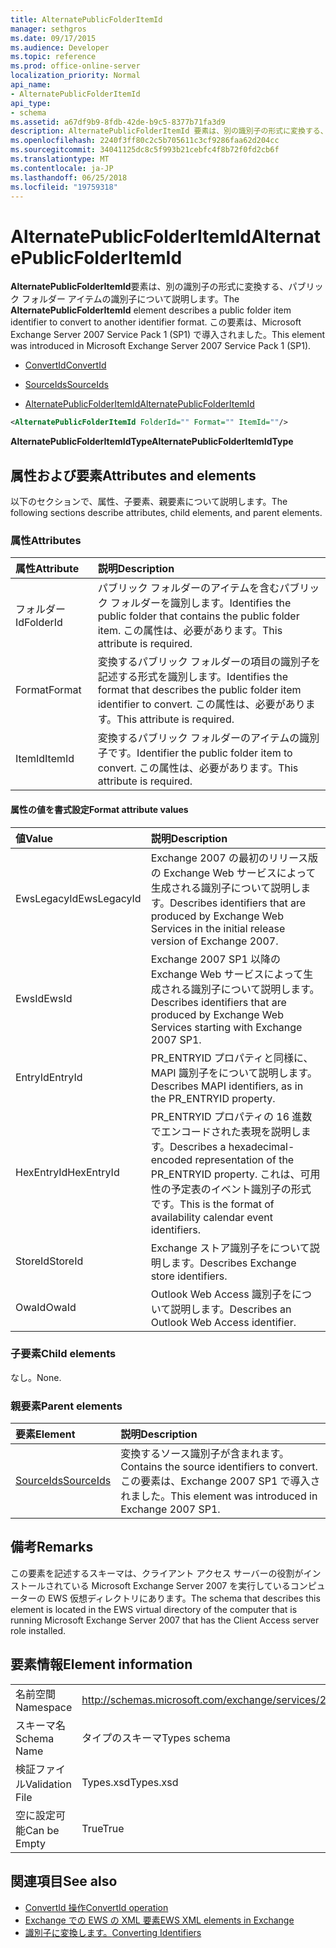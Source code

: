 ```yaml
---
title: AlternatePublicFolderItemId
manager: sethgros
ms.date: 09/17/2015
ms.audience: Developer
ms.topic: reference
ms.prod: office-online-server
localization_priority: Normal
api_name:
- AlternatePublicFolderItemId
api_type:
- schema
ms.assetid: a67df9b9-8fdb-42de-b9c5-8377b71fa3d9
description: AlternatePublicFolderItemId 要素は、別の識別子の形式に変換する、パブリック フォルダー アイテムの識別子について説明します。 この要素は、Microsoft Exchange Server 2007 Service Pack 1 (SP1) で導入されました。
ms.openlocfilehash: 2240f3ff80c2c5b705611c3cf9286faa62d204cc
ms.sourcegitcommit: 34041125dc8c5f993b21cebfc4f8b72f0fd2cb6f
ms.translationtype: MT
ms.contentlocale: ja-JP
ms.lasthandoff: 06/25/2018
ms.locfileid: "19759318"
---
```

# <a name="alternatepublicfolderitemid"></a><span data-ttu-id="fb13c-104">AlternatePublicFolderItemId</span><span class="sxs-lookup"><span data-stu-id="fb13c-104">AlternatePublicFolderItemId</span></span>

<span data-ttu-id="fb13c-105">**AlternatePublicFolderItemId**要素は、別の識別子の形式に変換する、パブリック フォルダー アイテムの識別子について説明します。</span><span class="sxs-lookup"><span data-stu-id="fb13c-105">The **AlternatePublicFolderItemId** element describes a public folder item identifier to convert to another identifier format.</span></span> <span data-ttu-id="fb13c-106">この要素は、Microsoft Exchange Server 2007 Service Pack 1 (SP1) で導入されました。</span><span class="sxs-lookup"><span data-stu-id="fb13c-106">This element was introduced in Microsoft Exchange Server 2007 Service Pack 1 (SP1).</span></span> 
  
- [<span data-ttu-id="fb13c-107">ConvertId</span><span class="sxs-lookup"><span data-stu-id="fb13c-107">ConvertId</span></span>](convertid.md)
  
- [<span data-ttu-id="fb13c-108">SourceIds</span><span class="sxs-lookup"><span data-stu-id="fb13c-108">SourceIds</span></span>](sourceids.md)
  
- [<span data-ttu-id="fb13c-109">AlternatePublicFolderItemId</span><span class="sxs-lookup"><span data-stu-id="fb13c-109">AlternatePublicFolderItemId</span></span>](alternatepublicfolderitemid.md)
  
```xml
<AlternatePublicFolderItemId FolderId="" Format="" ItemId=""/>
```

 <span data-ttu-id="fb13c-110">**AlternatePublicFolderItemIdType**</span><span class="sxs-lookup"><span data-stu-id="fb13c-110">**AlternatePublicFolderItemIdType**</span></span>
## <a name="attributes-and-elements"></a><span data-ttu-id="fb13c-111">属性および要素</span><span class="sxs-lookup"><span data-stu-id="fb13c-111">Attributes and elements</span></span>

<span data-ttu-id="fb13c-112">以下のセクションで、属性、子要素、親要素について説明します。</span><span class="sxs-lookup"><span data-stu-id="fb13c-112">The following sections describe attributes, child elements, and parent elements.</span></span>
  
### <a name="attributes"></a><span data-ttu-id="fb13c-113">属性</span><span class="sxs-lookup"><span data-stu-id="fb13c-113">Attributes</span></span>

|<span data-ttu-id="fb13c-114">**属性**</span><span class="sxs-lookup"><span data-stu-id="fb13c-114">**Attribute**</span></span>|<span data-ttu-id="fb13c-115">**説明**</span><span class="sxs-lookup"><span data-stu-id="fb13c-115">**Description**</span></span>|
|:-----|:-----|
|<span data-ttu-id="fb13c-116">フォルダー Id</span><span class="sxs-lookup"><span data-stu-id="fb13c-116">FolderId</span></span>  <br/> |<span data-ttu-id="fb13c-117">パブリック フォルダーのアイテムを含むパブリック フォルダーを識別します。</span><span class="sxs-lookup"><span data-stu-id="fb13c-117">Identifies the public folder that contains the public folder item.</span></span> <span data-ttu-id="fb13c-118">この属性は、必要があります。</span><span class="sxs-lookup"><span data-stu-id="fb13c-118">This attribute is required.</span></span>  <br/> |
|<span data-ttu-id="fb13c-119">Format</span><span class="sxs-lookup"><span data-stu-id="fb13c-119">Format</span></span>  <br/> |<span data-ttu-id="fb13c-120">変換するパブリック フォルダーの項目の識別子を記述する形式を識別します。</span><span class="sxs-lookup"><span data-stu-id="fb13c-120">Identifies the format that describes the public folder item identifier to convert.</span></span> <span data-ttu-id="fb13c-121">この属性は、必要があります。</span><span class="sxs-lookup"><span data-stu-id="fb13c-121">This attribute is required.</span></span>  <br/> |
|<span data-ttu-id="fb13c-122">ItemId</span><span class="sxs-lookup"><span data-stu-id="fb13c-122">ItemId</span></span>  <br/> |<span data-ttu-id="fb13c-123">変換するパブリック フォルダーのアイテムの識別子です。</span><span class="sxs-lookup"><span data-stu-id="fb13c-123">Identifier the public folder item to convert.</span></span> <span data-ttu-id="fb13c-124">この属性は、必要があります。</span><span class="sxs-lookup"><span data-stu-id="fb13c-124">This attribute is required.</span></span>  <br/> |
   
#### <a name="format-attribute-values"></a><span data-ttu-id="fb13c-125">属性の値を書式設定</span><span class="sxs-lookup"><span data-stu-id="fb13c-125">Format attribute values</span></span>

|<span data-ttu-id="fb13c-126">**値**</span><span class="sxs-lookup"><span data-stu-id="fb13c-126">**Value**</span></span>|<span data-ttu-id="fb13c-127">**説明**</span><span class="sxs-lookup"><span data-stu-id="fb13c-127">**Description**</span></span>|
|:-----|:-----|
|<span data-ttu-id="fb13c-128">EwsLegacyId</span><span class="sxs-lookup"><span data-stu-id="fb13c-128">EwsLegacyId</span></span>  <br/> |<span data-ttu-id="fb13c-129">Exchange 2007 の最初のリリース版の Exchange Web サービスによって生成される識別子について説明します。</span><span class="sxs-lookup"><span data-stu-id="fb13c-129">Describes identifiers that are produced by Exchange Web Services in the initial release version of Exchange 2007.</span></span>  <br/> |
|<span data-ttu-id="fb13c-130">EwsId</span><span class="sxs-lookup"><span data-stu-id="fb13c-130">EwsId</span></span>  <br/> |<span data-ttu-id="fb13c-131">Exchange 2007 SP1 以降の Exchange Web サービスによって生成される識別子について説明します。</span><span class="sxs-lookup"><span data-stu-id="fb13c-131">Describes identifiers that are produced by Exchange Web Services starting with Exchange 2007 SP1.</span></span>  <br/> |
|<span data-ttu-id="fb13c-132">EntryId</span><span class="sxs-lookup"><span data-stu-id="fb13c-132">EntryId</span></span>  <br/> |<span data-ttu-id="fb13c-133">PR_ENTRYID プロパティと同様に、MAPI 識別子をについて説明します。</span><span class="sxs-lookup"><span data-stu-id="fb13c-133">Describes MAPI identifiers, as in the PR_ENTRYID property.</span></span>  <br/> |
|<span data-ttu-id="fb13c-134">HexEntryId</span><span class="sxs-lookup"><span data-stu-id="fb13c-134">HexEntryId</span></span>  <br/> |<span data-ttu-id="fb13c-135">PR_ENTRYID プロパティの 16 進数でエンコードされた表現を説明します。</span><span class="sxs-lookup"><span data-stu-id="fb13c-135">Describes a hexadecimal-encoded representation of the PR_ENTRYID property.</span></span> <span data-ttu-id="fb13c-136">これは、可用性の予定表のイベント識別子の形式です。</span><span class="sxs-lookup"><span data-stu-id="fb13c-136">This is the format of availability calendar event identifiers.</span></span>  <br/> |
|<span data-ttu-id="fb13c-137">StoreId</span><span class="sxs-lookup"><span data-stu-id="fb13c-137">StoreId</span></span>  <br/> |<span data-ttu-id="fb13c-138">Exchange ストア識別子をについて説明します。</span><span class="sxs-lookup"><span data-stu-id="fb13c-138">Describes Exchange store identifiers.</span></span>  <br/> |
|<span data-ttu-id="fb13c-139">OwaId</span><span class="sxs-lookup"><span data-stu-id="fb13c-139">OwaId</span></span>  <br/> |<span data-ttu-id="fb13c-140">Outlook Web Access 識別子をについて説明します。</span><span class="sxs-lookup"><span data-stu-id="fb13c-140">Describes an Outlook Web Access identifier.</span></span>  <br/> |
   
### <a name="child-elements"></a><span data-ttu-id="fb13c-141">子要素</span><span class="sxs-lookup"><span data-stu-id="fb13c-141">Child elements</span></span>

<span data-ttu-id="fb13c-142">なし。</span><span class="sxs-lookup"><span data-stu-id="fb13c-142">None.</span></span>
  
### <a name="parent-elements"></a><span data-ttu-id="fb13c-143">親要素</span><span class="sxs-lookup"><span data-stu-id="fb13c-143">Parent elements</span></span>

|<span data-ttu-id="fb13c-144">**要素**</span><span class="sxs-lookup"><span data-stu-id="fb13c-144">**Element**</span></span>|<span data-ttu-id="fb13c-145">**説明**</span><span class="sxs-lookup"><span data-stu-id="fb13c-145">**Description**</span></span>|
|:-----|:-----|
|[<span data-ttu-id="fb13c-146">SourceIds</span><span class="sxs-lookup"><span data-stu-id="fb13c-146">SourceIds</span></span>](sourceids.md) <br/> |<span data-ttu-id="fb13c-147">変換するソース識別子が含まれます。</span><span class="sxs-lookup"><span data-stu-id="fb13c-147">Contains the source identifiers to convert.</span></span> <span data-ttu-id="fb13c-148">この要素は、Exchange 2007 SP1 で導入されました。</span><span class="sxs-lookup"><span data-stu-id="fb13c-148">This element was introduced in Exchange 2007 SP1.</span></span>  <br/> |
   
## <a name="remarks"></a><span data-ttu-id="fb13c-149">備考</span><span class="sxs-lookup"><span data-stu-id="fb13c-149">Remarks</span></span>

<span data-ttu-id="fb13c-150">この要素を記述するスキーマは、クライアント アクセス サーバーの役割がインストールされている Microsoft Exchange Server 2007 を実行しているコンピューターの EWS 仮想ディレクトリにあります。</span><span class="sxs-lookup"><span data-stu-id="fb13c-150">The schema that describes this element is located in the EWS virtual directory of the computer that is running Microsoft Exchange Server 2007 that has the Client Access server role installed.</span></span>
  
## <a name="element-information"></a><span data-ttu-id="fb13c-151">要素情報</span><span class="sxs-lookup"><span data-stu-id="fb13c-151">Element information</span></span>

|||
|:-----|:-----|
|<span data-ttu-id="fb13c-152">名前空間</span><span class="sxs-lookup"><span data-stu-id="fb13c-152">Namespace</span></span>  <br/> |http://schemas.microsoft.com/exchange/services/2006/types  <br/> |
|<span data-ttu-id="fb13c-153">スキーマ名</span><span class="sxs-lookup"><span data-stu-id="fb13c-153">Schema Name</span></span>  <br/> |<span data-ttu-id="fb13c-154">タイプのスキーマ</span><span class="sxs-lookup"><span data-stu-id="fb13c-154">Types schema</span></span>  <br/> |
|<span data-ttu-id="fb13c-155">検証ファイル</span><span class="sxs-lookup"><span data-stu-id="fb13c-155">Validation File</span></span>  <br/> |<span data-ttu-id="fb13c-156">Types.xsd</span><span class="sxs-lookup"><span data-stu-id="fb13c-156">Types.xsd</span></span>  <br/> |
|<span data-ttu-id="fb13c-157">空に設定可能</span><span class="sxs-lookup"><span data-stu-id="fb13c-157">Can be Empty</span></span>  <br/> |<span data-ttu-id="fb13c-158">True</span><span class="sxs-lookup"><span data-stu-id="fb13c-158">True</span></span>  <br/> |
   
## <a name="see-also"></a><span data-ttu-id="fb13c-159">関連項目</span><span class="sxs-lookup"><span data-stu-id="fb13c-159">See also</span></span>

- [<span data-ttu-id="fb13c-160">ConvertId 操作</span><span class="sxs-lookup"><span data-stu-id="fb13c-160">ConvertId operation</span></span>](convertid-operation.md)
- [<span data-ttu-id="fb13c-161">Exchange での EWS の XML 要素</span><span class="sxs-lookup"><span data-stu-id="fb13c-161">EWS XML elements in Exchange</span></span>](ews-xml-elements-in-exchange.md)
- [<span data-ttu-id="fb13c-162">識別子に変換します。</span><span class="sxs-lookup"><span data-stu-id="fb13c-162">Converting Identifiers</span></span>](http://msdn.microsoft.com/library/a5391746-b6ef-4f48-8fc8-8255258651aa%28Office.15%29.aspx)

